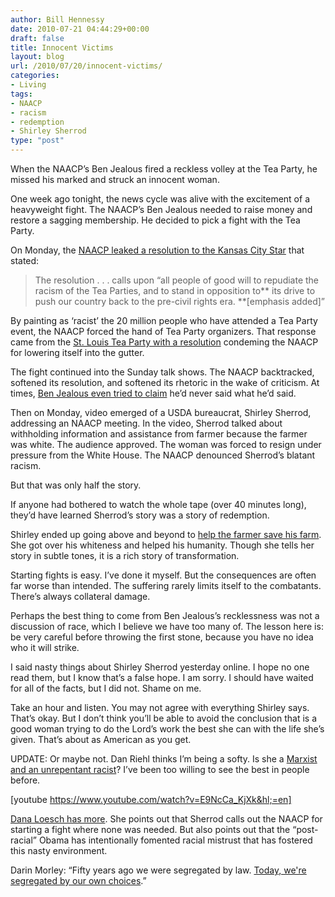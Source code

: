 ```yaml
---
author: Bill Hennessy
date: 2010-07-21 04:44:29+00:00
draft: false
title: Innocent Victims
layout: blog
url: /2010/07/20/innocent-victims/
categories:
- Living
tags:
- NAACP
- racism
- redemption
- Shirley Sherrod
type: "post"
---
```


When the NAACP’s Ben Jealous fired a reckless volley at the Tea Party, he missed his marked and struck an innocent woman. 

 

One week ago tonight, the news cycle was alive with the excitement of a heavyweight fight. The NAACP’s Ben Jealous needed to raise money and restore a sagging membership. He decided to pick a fight with the Tea Party.

 

On Monday, the [NAACP leaked a resolution to the Kansas City Star](https://www.kansascity.com/2010/07/11/2076909/naacp-takes-critical-look-at-tea.html) that stated:

 

>   
> 
> The resolution . . . calls upon “all people of good will to repudiate the racism of the Tea Parties, and to stand in opposition to** its drive to push our country back to the pre-civil rights era. **[emphasis added]”
> 
> 

 

By painting as ‘racist’ the 20 million people who have attended a Tea Party event, the NAACP forced the hand of Tea Party organizers. That response came from the [St. Louis Tea Party with a resolution](https://stlouisteaparty.com/2010/07/13/st-louis-tea-party-condemns-naacp-slur/) condeming the NAACP for lowering itself into the gutter. 

 

The fight continued into the Sunday talk shows. The NAACP backtracked, softened its resolution, and softened its rhetoric in the wake of criticism. At times, [Ben Jealous even tried to claim](https://www.politico.com/news/stories/0710/39783.html) he’d never said what he’d said. 

 

Then on Monday, video emerged of a USDA bureaucrat, Shirley Sherrod, addressing an NAACP meeting. In the video, Sherrod talked about withholding information and assistance from farmer because the farmer was white. The audience approved. The woman was forced to resign under pressure from the White House. The NAACP denounced Sherrod’s blatant racism.

 

But that was only half the story.

 

If anyone had bothered to watch the whole tape (over 40 minutes long), they’d have learned Sherrod’s story was a story of redemption. 

 

Shirley ended up going above and beyond to [help the farmer save his farm](https://www.nydailynews.com/news/politics/2010/07/20/2010-07-20_shirley_sherrod_exusda_worker_white_house_forced_me_to_resign_over_fabricated_ra.html). She got over his whiteness and helped his humanity. Though she tells her story in subtle tones, it is a rich story of transformation. 

 

Starting fights is easy. I’ve done it myself. But the consequences are often far worse than intended. The suffering rarely limits itself to the combatants. There’s always collateral damage.

 

Perhaps the best thing to come from Ben Jealous’s recklessness was not a discussion of race, which I believe we have too many of. The lesson here is: be very careful before throwing the first stone, because you have no idea who it will strike.

 

I said nasty things about Shirley Sherrod yesterday online. I hope no one read them, but I know that’s a false hope. I am sorry. I should have waited for all of the facts, but I did not. Shame on me. 

 

Take an hour and listen. You may not agree with everything Shirley says. That’s okay. But I don’t think you’ll be able to avoid the conclusion that is a good woman trying to do the Lord’s work the best she can with the life she’s given. That’s about as American as you get.

 

UPDATE: Or maybe not. Dan Riehl thinks I’m being a softy. Is she a [Marxist and an unrepentant racist](https://www.riehlworldview.com/carnivorous_conservative/2010/07/video-shirley-sherrod-is-a-racist-and-a-marxist.html)? I’ve been too willing to see the best in people before. 

 

[youtube https://www.youtube.com/watch?v=E9NcCa_KjXk&hl;=en]

 

 

[Dana Loesch has more](https://thedanashow.wordpress.com/2010/07/21/on-shirley-sherrod/). She points out that Sherrod calls out the NAACP for starting a fight where none was needed. But also points out that the “post-racial” Obama has intentionally fomented racial mistrust that has fostered this nasty environment.

 

Darin Morley: “Fifty years ago we were segregated by law. [Today, we're segregated by our own choices](https://rebootcongress.blogspot.com/2010/01/race-american.html).”
